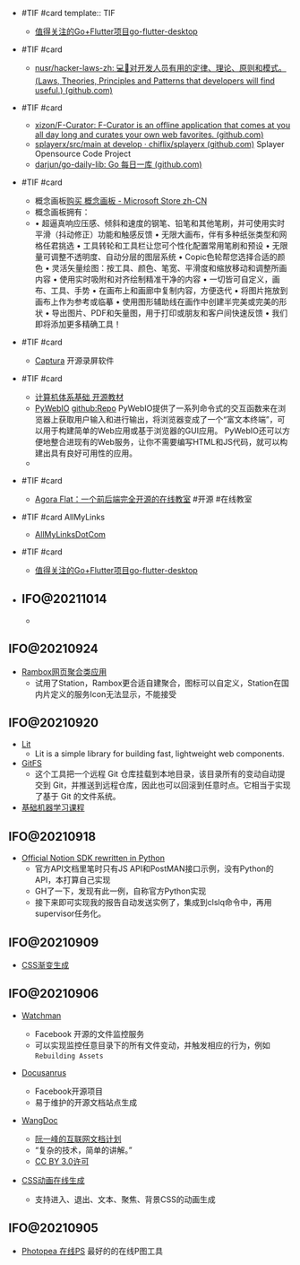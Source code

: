 - #TIF #card
  template:: TIF
	- [值得关注的Go+Flutter项目go-flutter-desktop](https://github.com/go-flutter-desktop)
- #TIF #card
	- [nusr/hacker-laws-zh: 💻📖对开发人员有用的定律、理论、原则和模式。(Laws, Theories, Principles and Patterns that developers will find useful.) (github.com)](https://github.com/nusr/hacker-laws-zh)
- #TIF #card
	- [xizon/F-Curator: F-Curator is an offline application that comes at you all day long and curates your own web favorites. (github.com)](https://github.com/xizon/F-Curator)
	- [splayerx/src/main at develop · chiflix/splayerx (github.com)](https://github.com/chiflix/splayerx) Splayer Opensource Code Project
	- [darjun/go-daily-lib: Go 每日一库 (github.com)](https://github.com/darjun/go-daily-lib)
- #TIF #card
	- 概念画板[购买 概念画板 - Microsoft Store zh-CN](https://www.microsoft.com/zh-cn/p/%E6%A6%82%E5%BF%B5%E7%94%BB%E6%9D%BF/9ngqm8fph9wq?activetab=pivot:overviewtab)
	- 概念画板拥有：
	- • 超逼真响应压感、倾斜和速度的钢笔、铅笔和其他笔刷，并可使用实时平滑（抖动修正）功能和触感反馈 
	  • 无限大画布，伴有多种纸张类型和网格任君挑选 
	  • 工具转轮和工具栏让您可个性化配置常用笔刷和预设 
	  • 无限量可调整不透明度、自动分层的图层系统 
	  • Copic色轮帮您选择合适的颜色 
	  • 灵活矢量绘图：按工具、颜色、笔宽、平滑度和缩放移动和调整所画内容 
	  • 使用实时吸附和对齐绘制精准干净的内容 
	  • 一切皆可自定义，画布、工具、手势 
	  • 在画布上和画廊中复制内容，方便迭代 
	  • 将图片拖放到画布上作为参考或临摹 
	  • 使用图形辅助线在画作中创建半完美或完美的形状 
	  • 导出图片、PDF和矢量图，用于打印或朋友和客户间快速反馈 
	  • 我们即将添加更多精确工具！
- #TIF #card
	- [Captura](https://mathewsachin.github.io/Captura/) 开源录屏软件
- #TIF #card
	- [计算机体系基础 开源教材](https://github.com/foxsen/archbase)
	- [PyWebIO](https://pywebio.readthedocs.io/zh_CN/latest/index.html) [github:Repo](https://github.com/pywebio/PyWebIO) PyWebIO提供了一系列命令式的交互函数来在浏览器上获取用户输入和进行输出，将浏览器变成了一个“富文本终端”，可以用于构建简单的Web应用或基于浏览器的GUI应用。 PyWebIO还可以方便地整合进现有的Web服务，让你不需要编写HTML和JS代码，就可以构建出具有良好可用性的应用。
	-
- #TIF #card
	- [Agora Flat：一个前后端完全开源的在线教室](https://github.com/netless-io) #开源 #在线教室
- #TIF #card AllMyLinks
	- [AllMyLinksDotCom](https://allmylinks.com/lovelacelee)
- #TIF #card
	- [值得关注的Go+Flutter项目go-flutter-desktop](https://github.com/go-flutter-desktop)
- ## IFO@20211014
  
  *
## IFO@20210924

* [Rambox网页聚合类应用](https://github.com/ramboxapp/community-edition)
  * 试用了Station，Rambox更合适自建聚合，图标可以自定义，Station在国内片定义的服务Icon无法显示，不能接受
## IFO@20210920

* [Lit](https://lit.dev/docs/) 
  * Lit is a simple library for building fast, lightweight web components.
* [GitFS](https://www.presslabs.com/docs/code/gitfs/) 
  * 这个工具把一个远程 Git 仓库挂载到本地目录，该目录所有的变动自动提交到 Git，并推送到远程仓库，因此也可以回滚到任意时点。它相当于实现了基于 Git 的文件系统。
* [基础机器学习课程](http://smlbook.org/)
## IFO@20210918

* [Official Notion SDK rewritten in Python](https://github.com/ramnes/notion-sdk-py) 
  * 官方API文档里笔时只有JS API和PostMAN接口示例，没有Python的API，本打算自己实现
  * GH了一下，发现有此一例，自称官方Python实现
  * 接下来即可实现我的报告自动发送实例了，集成到clslq命令中，再用supervisor任务化。
## IFO@20210909

* [CSS渐变生成](https://cssgradient.io/)
## IFO@20210906

* [Watchman](https://github.com/facebook/watchman)
  * Facebook 开源的文件监控服务
  * 可以实现监控任意目录下的所有文件变动，并触发相应的行为，例如`Rebuilding Assets`

* [Docusanrus](https://github.com/facebook/docusaurus)
  * Facebook开源项目
  * 易于维护的开源文档站点生成

* [WangDoc](https://github.com/wangdoc)
  * [阮一峰的互联网文档计划](https://wangdoc.com/)
  * “复杂的技术，简单的讲解。”
  * [CC BY 3.0许可](https://creativecommons.org/about/cclicenses/)

* [CSS动画在线生成](https://animista.net/play/basic)
  * 支持进入、退出、文本、聚焦、背景CSS的动画生成
## IFO@20210905

* [Photopea 在线PS](https://www.photopea.com/) 最好的的在线P图工具